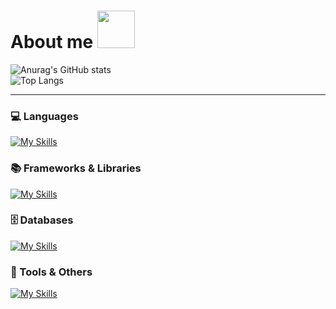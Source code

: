 # About me <img src="https://media.giphy.com/media/hvRJCLFzcasrR4ia7z/giphy.gif" width="60px">

![Anurag's GitHub stats](https://github-readme-stats.vercel.app/api?username=Kykoji000)  
![Top Langs](https://github-readme-stats.vercel.app/api/top-langs/?username=Kykoji000&layout=compact)  

---

### 💻 Languages
[![My Skills](https://skillicons.dev/icons?i=python,php,html,css)](https://skillicons.dev)

### 📚 Frameworks & Libraries
[![My Skills](https://skillicons.dev/icons?i=django,fastapi,laravel,nextjs,react,tailwind)](https://skillicons.dev)

### 🗄 Databases
[![My Skills](https://skillicons.dev/icons?i=mysql)](https://skillicons.dev)

### 🔧 Tools & Others
[![My Skills](https://skillicons.dev/icons?i=figma,docker,git)](https://skillicons.dev)
